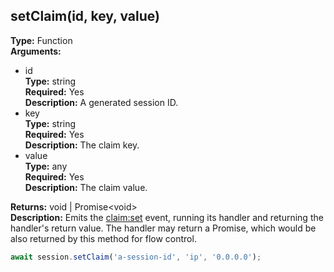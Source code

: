 ## setClaim(id, key, value)

**Type:** Function  
**Arguments:**
  - id  
    **Type:** string  
    **Required:** Yes  
    **Description:** A generated session ID.
  - key  
    **Type:** string  
    **Required:** Yes  
    **Description:** The claim key.
  - value  
    **Type:** any  
    **Required:** Yes  
    **Description:** The claim value.

**Returns:** void | Promise&lt;void&gt;  
**Description:** Emits the [claim:set](./session-events/#claimset) event, running its handler and returning the handler's return value. The handler may return a Promise, which would be also returned by this method for flow control.

```ts
await session.setClaim('a-session-id', 'ip', '0.0.0.0');
```
